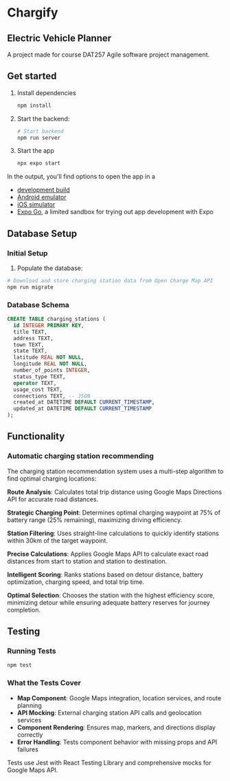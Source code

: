 # Chargify

## Electric Vehicle Planner
A project made for course DAT257 Agile software project management.

## Get started

1. Install dependencies

   ```bash
   npm install
   ```

2. Start the backend:

   ```bash
   # Start backend
   npm run server
   ```

3. Start the app

   ```bash
   npx expo start
   ```

In the output, you'll find options to open the app in a

- [development build](https://docs.expo.dev/develop/development-builds/introduction/)
- [Android emulator](https://docs.expo.dev/workflow/android-studio-emulator/)
- [iOS simulator](https://docs.expo.dev/workflow/ios-simulator/)
- [Expo Go](https://expo.dev/go), a limited sandbox for trying out app development with Expo

## Database Setup

### Initial Setup

1. Populate the database:
```bash
# Download and store charging station data from Open Charge Map API
npm run migrate
```

### Database Schema

```sql
CREATE TABLE charging_stations (
  id INTEGER PRIMARY KEY,
  title TEXT,
  address TEXT,
  town TEXT,
  state TEXT,
  latitude REAL NOT NULL,
  longitude REAL NOT NULL,
  number_of_points INTEGER,
  status_type TEXT,
  operator TEXT,
  usage_cost TEXT,
  connections TEXT, -- JSON
  created_at DATETIME DEFAULT CURRENT_TIMESTAMP,
  updated_at DATETIME DEFAULT CURRENT_TIMESTAMP
);
```

## Functionality

### Automatic charging station recommending

The charging station recommendation system uses a multi-step algorithm to find optimal charging locations:

**Route Analysis**: Calculates total trip distance using Google Maps Directions API for accurate road distances.

**Strategic Charging Point**: Determines optimal charging waypoint at 75% of battery range (25% remaining), maximizing driving efficiency.

**Station Filtering**: Uses straight-line calculations to quickly identify stations within 30km of the target waypoint.

**Precise Calculations**: Applies Google Maps API to calculate exact road distances from start to station and station to destination.

**Intelligent Scoring**: Ranks stations based on detour distance, battery optimization, charging speed, and total trip time.

**Optimal Selection**: Chooses the station with the highest efficiency score, minimizing detour while ensuring adequate battery reserves for journey completion.


## Testing

### Running Tests

```bash
npm test
```

### What the Tests Cover

- **Map Component**: Google Maps integration, location services, and route planning
- **API Mocking**: External charging station API calls and geolocation services
- **Component Rendering**: Ensures map, markers, and directions display correctly
- **Error Handling**: Tests component behavior with missing props and API failures

Tests use Jest with React Testing Library and comprehensive mocks for Google Maps API.